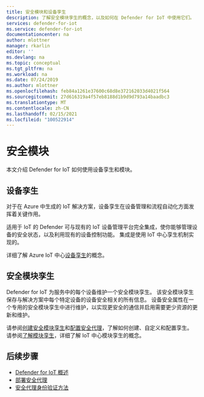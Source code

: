 ```yaml
---
title: 安全模块和设备孪生
description: 了解安全模块孪生的概念，以及如何在 Defender for IoT 中使用它们。
services: defender-for-iot
ms.service: defender-for-iot
documentationcenter: na
author: mlottner
manager: rkarlin
editor: ''
ms.devlang: na
ms.topic: conceptual
ms.tgt_pltfrm: na
ms.workload: na
ms.date: 07/24/2019
ms.author: mlottner
ms.openlocfilehash: feb84a1261e37600c68d8e372162033d4021f564
ms.sourcegitcommit: 27d616319a4f57eb8188d1b9d9d793a14baadbc3
ms.translationtype: MT
ms.contentlocale: zh-CN
ms.lasthandoff: 02/15/2021
ms.locfileid: "100522914"
---
```

# <a name="security-module"></a>安全模块

本文介绍 Defender for IoT 如何使用设备孪生和模块。

## <a name="device-twins"></a>设备孪生

对于在 Azure 中生成的 IoT 解决方案，设备孪生在设备管理和流程自动化方面发挥着关键作用。

适用于 IoT 的 Defender 可与现有的 IoT 设备管理平台完全集成，使你能够管理设备的安全状态，以及利用现有的设备控制功能。 集成是使用 IoT 中心孪生机制实现的。

详细了解 Azure IoT 中心[设备孪生](../iot-hub/iot-hub-devguide-device-twins.md)的概念。

## <a name="security-module-twins"></a>安全模块孪生

Defender for IoT 为服务中的每个设备维护一个安全模块孪生。
该安全模块孪生保存与解决方案中每个特定设备的设备安全相关的所有信息。
设备安全属性在一个专用的安全模块孪生中进行维护，以实现更安全的通信并启用需要更少资源的更新和维护。

请参阅[创建安全模块孪生](quickstart-create-security-twin.md)和[配置安全代理](how-to-agent-configuration.md)，了解如何创建、自定义和配置孪生。 请参阅[了解模块孪生](../iot-hub/iot-hub-devguide-module-twins.md)，详细了解 IoT 中心模块孪生的概念。

## <a name="next-steps"></a>后续步骤

- [Defender for IoT 概述](overview.md)
- [部署安全代理](how-to-deploy-agent.md)
- [安全代理身份验证方法](concept-security-agent-authentication-methods.md)